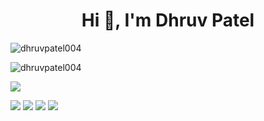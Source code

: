 <h1 align="center">Hi 👋, I'm Dhruv Patel</h1>
<!-- <h3 align="center">A passionate Devloper</h3> -->

<p align="left"> <img src="https://komarev.com/ghpvc/?username=dhruvpatel004&label=Profile%20views&color=0e75b6&style=flat" alt="dhruvpatel004" /> </p>

<!--
**Dhruvpatel004/Dhruvpatel004** is a ✨ _special_ ✨ repository because its `README.md` (this file) appears on your GitHub profile.

Here are some ideas to get you started:

- 🔭 I’m currently working on ...
- 🌱 I’m currently learning ...
- 👯 I’m looking to collaborate on ...
- 🤔 I’m looking for help with ...
- 💬 Ask me about ...
- 📫 How to reach me: ...
- 😄 Pronouns: ...
- ⚡ Fun fact: ...
-->
<p><img align="center" src="https://github-readme-streak-stats.herokuapp.com/?user=dhruvpatel004&" alt="dhruvpatel004" /></p>

![](http://github-profile-summary-cards.vercel.app/api/cards/profile-details?username=Dhruvpatel004&theme=github)

![](http://github-profile-summary-cards.vercel.app/api/cards/repos-per-language?username=Dhruvpatel004&theme=github)
![](http://github-profile-summary-cards.vercel.app/api/cards/most-commit-language?username=Dhruvpatel004&theme=github)
![](http://github-profile-summary-cards.vercel.app/api/cards/stats?username=Dhruvpatel004&theme=github)
![](http://github-profile-summary-cards.vercel.app/api/cards/productive-time?username=Dhruvpatel004&theme=github&utcOffset=8)
